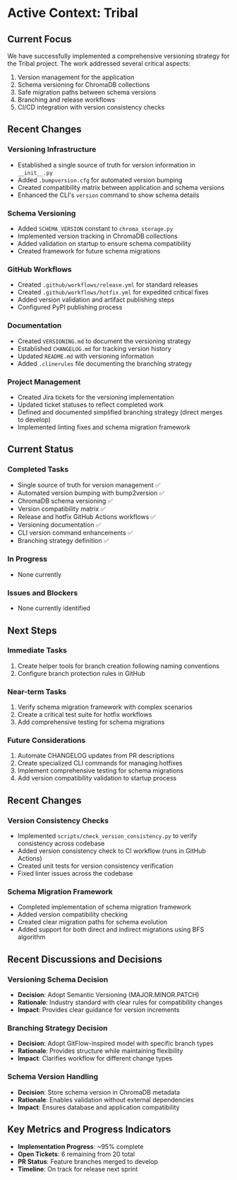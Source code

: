 # Active Context: Tribal

## Current Focus
We have successfully implemented a comprehensive versioning strategy for the Tribal project. The work addressed several critical aspects:

1. Version management for the application
2. Schema versioning for ChromaDB collections
3. Safe migration paths between schema versions
4. Branching and release workflows
5. CI/CD integration with version consistency checks

## Recent Changes

### Versioning Infrastructure
- Established a single source of truth for version information in `__init__.py`
- Added `.bumpversion.cfg` for automated version bumping
- Created compatibility matrix between application and schema versions
- Enhanced the CLI's `version` command to show schema details

### Schema Versioning
- Added `SCHEMA_VERSION` constant to `chroma_storage.py`
- Implemented version tracking in ChromaDB collections
- Added validation on startup to ensure schema compatibility
- Created framework for future schema migrations

### GitHub Workflows
- Created `.github/workflows/release.yml` for standard releases
- Created `.github/workflows/hotfix.yml` for expedited critical fixes
- Added version validation and artifact publishing steps
- Configured PyPI publishing process

### Documentation
- Created `VERSIONING.md` to document the versioning strategy
- Established `CHANGELOG.md` for tracking version history
- Updated `README.md` with versioning information
- Added `.clinerules` file documenting the branching strategy

### Project Management
- Created Jira tickets for the versioning implementation
- Updated ticket statuses to reflect completed work
- Defined and documented simplified branching strategy (direct merges to develop)
- Implemented linting fixes and schema migration framework

## Current Status

### Completed Tasks
- Single source of truth for version management ✅
- Automated version bumping with bump2version ✅
- ChromaDB schema versioning ✅
- Version compatibility matrix ✅
- Release and hotfix GitHub Actions workflows ✅
- Versioning documentation ✅
- CLI version command enhancements ✅
- Branching strategy definition ✅

### In Progress
- None currently

### Issues and Blockers
- None currently identified

## Next Steps

### Immediate Tasks
1. Create helper tools for branch creation following naming conventions
2. Configure branch protection rules in GitHub

### Near-term Tasks
1. Verify schema migration framework with complex scenarios
2. Create a critical test suite for hotfix workflows
3. Add comprehensive testing for schema migrations

### Future Considerations
1. Automate CHANGELOG updates from PR descriptions
2. Create specialized CLI commands for managing hotfixes
3. Implement comprehensive testing for schema migrations
4. Add version compatibility validation to startup process

## Recent Changes

### Version Consistency Checks
- Implemented `scripts/check_version_consistency.py` to verify consistency across codebase
- Added version consistency check to CI workflow (runs in GitHub Actions)
- Created unit tests for version consistency verification
- Fixed linter issues across the codebase

### Schema Migration Framework
- Completed implementation of schema migration framework
- Added version compatibility checking
- Created clear migration paths for schema evolution
- Added support for both direct and indirect migrations using BFS algorithm

## Recent Discussions and Decisions

### Versioning Schema Decision
- **Decision**: Adopt Semantic Versioning (MAJOR.MINOR.PATCH)
- **Rationale**: Industry standard with clear rules for compatibility changes
- **Impact**: Provides clear guidance for version increments

### Branching Strategy Decision
- **Decision**: Adopt GitFlow-inspired model with specific branch types
- **Rationale**: Provides structure while maintaining flexibility
- **Impact**: Clarifies workflow for different change types

### Schema Version Handling
- **Decision**: Store schema version in ChromaDB metadata
- **Rationale**: Enables validation without external dependencies
- **Impact**: Ensures database and application compatibility

## Key Metrics and Progress Indicators
- **Implementation Progress**: ~95% complete
- **Open Tickets**: 6 remaining from 20 total
- **PR Status**: Feature branches merged to develop
- **Timeline**: On track for release next sprint
